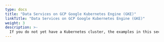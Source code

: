 ```yaml
---
type: docs
title: "Data Services on GCP Google Kubernetes Engine (GKE)"
linkTitle: "Data Services on GCP Google Kubernetes Engine (GKE)"
weight: 3
description: >-
  If you do not yet have a Kubernetes cluster, the examples in this section walk through creating a GKE cluster and deploy Azure Arc Data Services on top of it.
---
```

